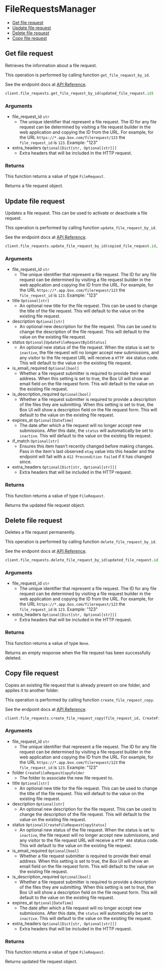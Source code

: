 # FileRequestsManager

- [Get file request](#get-file-request)
- [Update file request](#update-file-request)
- [Delete file request](#delete-file-request)
- [Copy file request](#copy-file-request)

## Get file request

Retrieves the information about a file request.

This operation is performed by calling function `get_file_request_by_id`.

See the endpoint docs at
[API Reference](https://developer.box.com/reference/get-file-requests-id/).

<!-- sample get_file_requests_id -->

```python
client.file_requests.get_file_request_by_id(updated_file_request.id)
```

### Arguments

- file_request_id `str`
  - The unique identifier that represent a file request. The ID for any file request can be determined by visiting a file request builder in the web application and copying the ID from the URL. For example, for the URL `https://*.app.box.com/filerequest/123` the `file_request_id` is `123`. Example: "123"
- extra_headers `Optional[Dict[str, Optional[str]]]`
  - Extra headers that will be included in the HTTP request.

### Returns

This function returns a value of type `FileRequest`.

Returns a file request object.

## Update file request

Updates a file request. This can be used to activate or
deactivate a file request.

This operation is performed by calling function `update_file_request_by_id`.

See the endpoint docs at
[API Reference](https://developer.box.com/reference/put-file-requests-id/).

<!-- sample put_file_requests_id -->

```python
client.file_requests.update_file_request_by_id(copied_file_request.id, title='updated title', description='updated description')
```

### Arguments

- file_request_id `str`
  - The unique identifier that represent a file request. The ID for any file request can be determined by visiting a file request builder in the web application and copying the ID from the URL. For example, for the URL `https://*.app.box.com/filerequest/123` the `file_request_id` is `123`. Example: "123"
- title `Optional[str]`
  - An optional new title for the file request. This can be used to change the title of the file request. This will default to the value on the existing file request.
- description `Optional[str]`
  - An optional new description for the file request. This can be used to change the description of the file request. This will default to the value on the existing file request.
- status `Optional[UpdateFileRequestByIdStatus]`
  - An optional new status of the file request. When the status is set to `inactive`, the file request will no longer accept new submissions, and any visitor to the file request URL will receive a `HTTP 404` status code. This will default to the value on the existing file request.
- is_email_required `Optional[bool]`
  - Whether a file request submitter is required to provide their email address. When this setting is set to true, the Box UI will show an email field on the file request form. This will default to the value on the existing file request.
- is_description_required `Optional[bool]`
  - Whether a file request submitter is required to provide a description of the files they are submitting. When this setting is set to true, the Box UI will show a description field on the file request form. This will default to the value on the existing file request.
- expires_at `Optional[DateTime]`
  - The date after which a file request will no longer accept new submissions. After this date, the `status` will automatically be set to `inactive`. This will default to the value on the existing file request.
- if_match `Optional[str]`
  - Ensures this item hasn't recently changed before making changes. Pass in the item's last observed `etag` value into this header and the endpoint will fail with a `412 Precondition Failed` if it has changed since.
- extra_headers `Optional[Dict[str, Optional[str]]]`
  - Extra headers that will be included in the HTTP request.

### Returns

This function returns a value of type `FileRequest`.

Returns the updated file request object.

## Delete file request

Deletes a file request permanently.

This operation is performed by calling function `delete_file_request_by_id`.

See the endpoint docs at
[API Reference](https://developer.box.com/reference/delete-file-requests-id/).

<!-- sample delete_file_requests_id -->

```python
client.file_requests.delete_file_request_by_id(updated_file_request.id)
```

### Arguments

- file_request_id `str`
  - The unique identifier that represent a file request. The ID for any file request can be determined by visiting a file request builder in the web application and copying the ID from the URL. For example, for the URL `https://*.app.box.com/filerequest/123` the `file_request_id` is `123`. Example: "123"
- extra_headers `Optional[Dict[str, Optional[str]]]`
  - Extra headers that will be included in the HTTP request.

### Returns

This function returns a value of type `None`.

Returns an empty response when the file request has been successfully
deleted.

## Copy file request

Copies an existing file request that is already present on one folder,
and applies it to another folder.

This operation is performed by calling function `create_file_request_copy`.

See the endpoint docs at
[API Reference](https://developer.box.com/reference/post-file-requests-id-copy/).

<!-- sample post_file_requests_id_copy -->

```python
client.file_requests.create_file_request_copy(file_request_id, CreateFileRequestCopyFolder(id=file_request.folder.id, type=CreateFileRequestCopyFolderTypeField.FOLDER.value))
```

### Arguments

- file_request_id `str`
  - The unique identifier that represent a file request. The ID for any file request can be determined by visiting a file request builder in the web application and copying the ID from the URL. For example, for the URL `https://*.app.box.com/filerequest/123` the `file_request_id` is `123`. Example: "123"
- folder `CreateFileRequestCopyFolder`
  - The folder to associate the new file request to.
- title `Optional[str]`
  - An optional new title for the file request. This can be used to change the title of the file request. This will default to the value on the existing file request.
- description `Optional[str]`
  - An optional new description for the file request. This can be used to change the description of the file request. This will default to the value on the existing file request.
- status `Optional[CreateFileRequestCopyStatus]`
  - An optional new status of the file request. When the status is set to `inactive`, the file request will no longer accept new submissions, and any visitor to the file request URL will receive a `HTTP 404` status code. This will default to the value on the existing file request.
- is_email_required `Optional[bool]`
  - Whether a file request submitter is required to provide their email address. When this setting is set to true, the Box UI will show an email field on the file request form. This will default to the value on the existing file request.
- is_description_required `Optional[bool]`
  - Whether a file request submitter is required to provide a description of the files they are submitting. When this setting is set to true, the Box UI will show a description field on the file request form. This will default to the value on the existing file request.
- expires_at `Optional[DateTime]`
  - The date after which a file request will no longer accept new submissions. After this date, the `status` will automatically be set to `inactive`. This will default to the value on the existing file request.
- extra_headers `Optional[Dict[str, Optional[str]]]`
  - Extra headers that will be included in the HTTP request.

### Returns

This function returns a value of type `FileRequest`.

Returns updated file request object.
